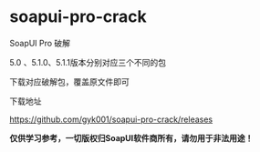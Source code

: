 soapui-pro-crack
================

SoapUI Pro 破解

5.0 、5.1.0、5.1.1版本分别对应三个不同的包

下载对应破解包，覆盖原文件即可

下载地址

https://github.com/gyk001/soapui-pro-crack/releases

**仅供学习参考，一切版权归SoapUI软件商所有，请勿用于非法用途！**


